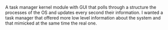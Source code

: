 A task manager kernel module with GUI that polls through a structure the processes of the OS and updates every second their information. I wanted a task manager that offered more low level information about the system and that mimicked at the same time the real one.
